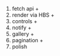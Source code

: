 1. fetch api +
2. render via HBS +
3. controls +
4. notify +
5. gallery +
6. pagination +
7. polish
